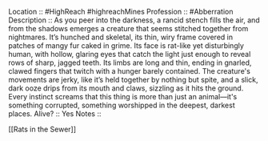 Location :: #HighReach #highreachMines 
Profession :: #Abberration  
Description :: As you peer into the darkness, a rancid stench fills the air, and from the shadows emerges a creature that seems stitched together from nightmares. It’s hunched and skeletal, its thin, wiry frame covered in patches of mangy fur caked in grime. Its face is rat-like yet disturbingly human, with hollow, glaring eyes that catch the light just enough to reveal rows of sharp, jagged teeth. Its limbs are long and thin, ending in gnarled, clawed fingers that twitch with a hunger barely contained. The creature's movements are jerky, like it’s held together by nothing but spite, and a slick, dark ooze drips from its mouth and claws, sizzling as it hits the ground. Every instinct screams that this thing is more than just an animal—it's something corrupted, something worshipped in the deepest, darkest places.
Alive? :: Yes 
Notes :: 

[[Rats in the Sewer]]